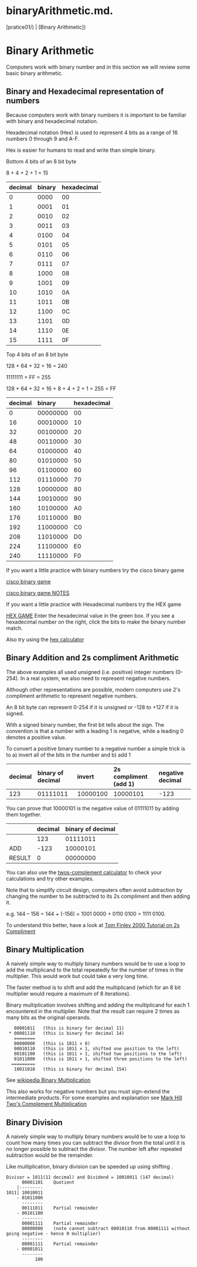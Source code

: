 # binaryArithmetic.md.
[pratice01/) | [Binary Arithmetic])

# Binary Arithmetic

Computers work with binary number and in this section we will review some basic binary arithmetic.

## Binary and Hexadecimal representation of numbers

Because computers work with binary numbers it is important to be familiar with binary and hexadecimal notation.

Hexadecimal notation (Hex) is used to represent 4 bits as a range of 16 numbers 0 through 9 and A-F.

Hex is easier for humans to read and write than simple binary.

Bottom 4 bits of an 8 bit byte

8 + 4 + 2 + 1 = 15

| decimal | binary | hexadecimal |
|:------- |:-------|:------------|
| 0       | 0000   | 00          |
| 1       | 0001   | 01          |
| 2       | 0010   | 02          |
| 3       | 0011   | 03          |
| 4       | 0100   | 04          |
| 5       | 0101   | 05          |
| 6       | 0110   | 06          |
| 7       | 0111   | 07          |
| 8       | 1000   | 08          |
| 9       | 1001   | 09          |
| 10      | 1010   | 0A          |
| 11      | 1011   | 0B          |
| 12      | 1100   | 0C          |
| 13      | 1101   | 0D          |
| 14      | 1110   | 0E          |
| 15      | 1111   | 0F          |

Top 4 bits of an 8 bit byte

128 + 64 + 32 + 16 = 240

11111111 = FF = 255 

128 + 64 + 32 + 16 + 8 + 4 + 2 + 1 = 255 = FF


| decimal | binary | hexadecimal |
|:------- |:-------|:------------|
| 0       | 00000000   | 00      |
| 16      | 00010000   | 10      |
| 32      | 00100000   | 20      |
| 48      | 00110000   | 30      |
| 64      | 01000000   | 40      |
| 80      | 01010000   | 50      |
| 96      | 01100000   | 60      |
| 112     | 01110000   | 70      |
| 128     | 10000000   | 80      |
| 144     | 10010000   | 90      |
| 160     | 10100000   | A0      |
| 176     | 10110000   | B0      |
| 192     | 11000000   | C0      |
| 208     | 11010000   | D0      |
| 224     | 11100000   | E0      |
| 240     | 11110000   | F0      |

If you want a little practice with binary numbers try the cisco binary game 

[cisco binary game](https://learningnetwork.cisco.com/s/binary-game)

[cisco binary game NOTES](https://learningcontent.cisco.com/games/binary/index.html)

If you want a little practice with Hexadecimal numbers try the HEX game

[HEX GAME](https://studio.code.org/projects/applab/q5Mw0Zhs58a_Chr-zn75thpwnjMTw6n2hh_2aN1hwSE)  Enter the hexadecimal value in the green box. If you see a hexadecimal number on the right, click the bits to make the binary number match.

Also try using the [hex calculator](https://www.calculator.net/hex-calculator.html)

## Binary Addition and 2s compliment Arithmetic

The above examples all used unsigned (i.e. positive) integer numbers (0-254). 
In a real system, we also need to represent negative numbers.

Although other representations are possible, modern computers use 2's compliment arithmetic to represent negative numbers. 

An 8 bit byte can represent 0-254 if it is unsigned or -128 to +127 if it is signed.

With a signed binary number, the first bit tells about the sign. 
The convention is that a number with a leading 1 is negative, while a leading 0 denotes a positive value.

To convert a positive binary number to a negative number a simple trick is to a) invert all of the bits in the number and b) add 1

| decimal | binary of decimal | invert    | 2s compliment (add 1)| negative decimal |
|:--------|:------------------|:----------|:---------------------|:-----------------|
|123      | 01111011          | 10000100  | 10000101             | -123             |

You can prove that 10000101 is the negative value of 01111011 by adding them together.


|         | decimal | binary of decimal |
|:--------|:--------|:------------------|
|         | 123     | 01111011         | 
|ADD      |-123     | 10000101         | 
|RESULT   |   0     | 00000000         | 


You can also use the [twos-complement calculator](https://www.omnicalculator.com/math/twos-complement) to check your calculations and try other examples.

Note that to simplify circuit design, computers often avoid subtraction by changing the number to be subtracted to its 2s compliment and then adding it.

e.g. 144 – 156 = 144 + (-156) = 1001 0000 + 0110 0100 = 1111 0100.

To understand this better, have a look at [Tom Finley 2000 Tutorial on 2s Compliment](https://www.cs.cornell.edu/~tomf/notes/cps104/twoscomp.html)

## Binary Multiplication

A naively simple way to multiply binary numbers would be to use a loop to add the multiplicand to the total repeatedly for the number of times in the multiplier. 
This would work but could take a very long time. 

The faster method is to shift and add the multiplicand (which for an 8 bit multiplier would require a maximum of 8 iterations).

Binary multiplication involves shifting and adding the multiplicand for each 1 encountered in the multiplier.
Note that the result can require 2 times as many bits as the original operands.

```
   00001011   (this is binary for decimal 11)
 * 00001110   (this is binary for decimal 14)
   ========
   00000000   (this is 1011 × 0)
   00010110   (this is 1011 × 1, shifted one position to the left)
   00101100   (this is 1011 × 1, shifted two positions to the left)
   01011000   (this is 1011 × 1, shifted three positions to the left)
  =========
   10011010   (this is binary for decimal 154)

```

See [wikipedia Binary Multiplication](https://en.wikipedia.org/wiki/Binary_multiplier)

This also works for negative numbers but you must sign-extend the intermediate products.
For some examples and explanation see [Mark Hill Two's Complement Multiplication](https://pages.cs.wisc.edu/%7Emarkhill/cs354/Fall2008/beyond354/int.mult.html)

## Binary Division
A naively simple way to multiply binary numbers would be to use a loop to count how many times you can subtract the divisor from the total until it is no longer possible to subtract the divisor. 
The number left after repeated subtraction would be the remainder.

Like multiplication, binary division can be speeded up using shifting . 

```
Divisor = 1011(11 decimal) and Dividend = 10010011 (147 decimal)
      00001101    Quotient
    |---------
1011| 10010011
    - 01011000
      --------  
      00111011    Partial remainder
    - 00101100
      --------
      00001111    Partial remainder
      00000000    (note cannot subtract 00010110 from 00001111 without going negative - hence 0 multiplier)
      --------
      00001111    Partial remainder
    - 00001011
      --------
           100 
